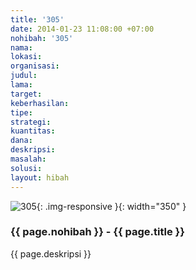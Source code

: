 ```yaml
---
title: '305'
date: 2014-01-23 11:08:00 +07:00
nohibah: '305'
nama: 
lokasi: 
organisasi: 
judul: 
lama: 
target: 
keberhasilan: 
tipe: 
strategi: 
kuantitas: 
dana: 
deskripsi: 
masalah: 
solusi: 
layout: hibah
---
```


![305](/static/img/hibahcms/305.png){: .img-responsive }{: width="350" }

### {{ page.nohibah }} - {{ page.title }}

{{ page.deskripsi }}
